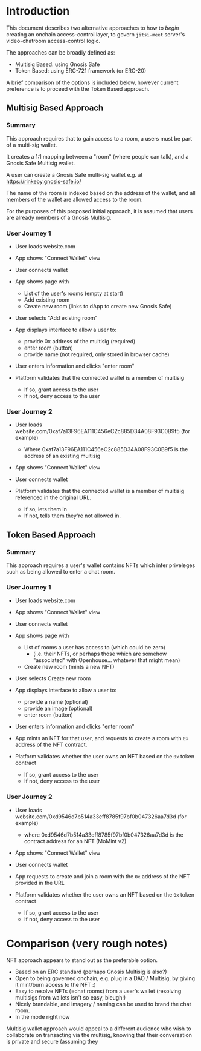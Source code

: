 # Introduction

This document describes two alternative approaches to how to _begin_ creating an onchain access-control layer, to govern `jitsi-meet` server's video-chatroom access-control logic.

The approaches can be broadly defined as:

- Multisig Based: using Gnosis Safe
- Token Based: using ERC-721 framework (or ERC-20)

A brief comparison of the options is included below, however current preference is to proceed with the Token Based approach.

## Multisig Based Approach

### Summary

This approach requires that to gain access to a room, a users must be part of a multi-sig wallet.

It creates a 1:1 mapping between a "room" (where people can talk), and a Gnosis Safe Multisig wallet.

A user can create a Gnosis Safe multi-sig wallet e.g. at https://rinkeby.gnosis-safe.io/

The name of the room is indexed based on the address of the wallet, and all members of the wallet are allowed access to the room.

For the purposes of this proposed initial approach, it is assumed that users are already members of a Gnosis Multisig.

### User Journey 1

- User loads website.com

- App shows "Connect Wallet" view

- User connects wallet

- App shows page with
  - List of the user's rooms (empty at start)
  - Add existing room
  - Create new room (links to dApp to create new Gnosis Safe)

- User selects "Add existing room"

- App displays interface to allow a user to:
  - provide 0x address of the multisig (required)
  - enter room (button)
  - provide name (not required, only stored in browser cache)
  
- User enters information and clicks "enter room"

- Platform validates that the connected wallet is a member of multisig
  - If so, grant access to the user
  - If not, deny access to the user

### User Journey 2

- User loads website.com/0xaf7a13F96EA111C456eC2c885D34A08F93C0B9f5 (for example)
  - Where 0xaf7a13F96EA111C456eC2c885D34A08F93C0B9f5 is the address of an existing multisig

- App shows "Connect Wallet" view

- User connects wallet

- Platform validates that the connected wallet is a member of multisig referenced in the original URL.
  - If so, lets them in
  - If not, tells them they're not allowed in.

## Token Based Approach

### Summary

This approach requires a user's wallet contains NFTs which infer priveleges such as being allowed to enter a chat room.

### User Journey 1

- User loads website.com

- App shows "Connect Wallet" view

- User connects wallet

- App shows page with
  - List of rooms a user has access to (which could be zero)
    - (i.e. their NFTs, or perhaps those which are somehow "associated" with Openhouse... whatever that might mean)
  - Create new room (mints a new NFT)

- User selects Create new room

- App displays interface to allow a user to:
  - provide a name (optional)
  - provide an image (optional)
  - enter room (button)
  
- User enters information and clicks "enter room"

- App mints an NFT for that user, and requests to create a room with `0x` address of the NFT contract.

- Platform validates whether the user owns an NFT based on the `0x` token contract
  - If so, grant access to the user
  - If not, deny access to the user

### User Journey 2

- User loads website.com/0xd9546d7b514a33eff8785f97bf0b047326aa7d3d (for example)
  - where 0xd9546d7b514a33eff8785f97bf0b047326aa7d3d is the contract address for an NFT (MoMint v2)

- App shows "Connect Wallet" view

- User connects wallet

- App requests to create and join a room with the `0x` address of the NFT provided in the URL

- Platform validates whether the user owns an NFT based on the `0x` token contract
  - If so, grant access to the user
  - If not, deny access to the user
  
# Comparison (very rough notes)

NFT approach appears to stand out as the preferable option.
- Based on an ERC standard (perhaps Gnosis Multisig is also?)
- Open to being governed onchain, e.g. plug in a DAO / Multisig, by giving it mint/burn access to the NFT :)
- Easy to resolve NFTs (=chat rooms) from a user's wallet (resolving multisigs from wallets isn't so easy, bleugh!)
- Nicely brandable, and imagery / naming can be used to brand the chat room.
- In the mode right now

Multisig wallet approach would appeal to a different audience who wish to collaborate on transacting via the multisig, knowing that their conversation is private and secure (assuming they 



